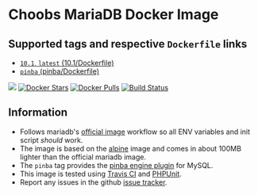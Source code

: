 # Choobs MariaDB Docker Image #

## Supported tags and respective `Dockerfile` links ##

- [`10.1`, `latest` (10.1/Dockerfile)](https://github.com/choobs/docker-mariadb/blob/master/10.1/Dockerfile)
- [`pinba` (pinba/Dockerfile)](https://github.com/choobs/docker-mariadb/blob/master/pinba/Dockerfile)

[![](https://badge.imagelayers.io/choobs/mariadb:pinba.svg)](https://imagelayers.io/?images=choobs/mariadb:pinba 'Get your own badge on imagelayers.io') [![Docker Stars](https://img.shields.io/docker/stars/choobs/mariadb.svg)](https://hub.docker.com/r/choobs/mariadb/) [![Docker Pulls](https://img.shields.io/docker/pulls/choobs/mariadb.svg)](https://hub.docker.com/r/choobs/mariadb/) [![Build Status](https://travis-ci.org/choobs/docker-mariadb.svg?branch=master)](https://travis-ci.org/choobs/docker-mariadb)

## Information ##

- Follows mariadb's [official image](https://hub.docker.com/r/library/mariadb/) workflow so all ENV variables and init script *should* work.
- The image is based on the [alpine](https://hub.docker.com/_/alpine/) image and comes in about 100MB lighter than the official mariadb image.
- The `pinba` tag provides the [pinba engine plugin](http://pinba.org) for MySQL.
- This image is tested using [Travis CI](https://travis-ci.org) and [PHPUnit](https://phpunit.de/).
- Report any issues in the github [issue tracker](https://github.com/choobs/docker-mariadb/issues/new).
